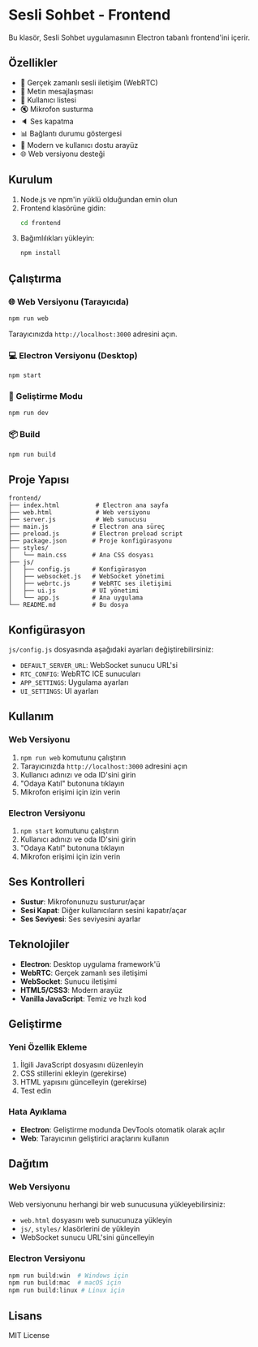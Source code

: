 # Sesli Sohbet - Frontend

Bu klasör, Sesli Sohbet uygulamasının Electron tabanlı frontend'ini içerir.

## Özellikler

- 🎤 Gerçek zamanlı sesli iletişim (WebRTC)
- 💬 Metin mesajlaşması
- 👥 Kullanıcı listesi
- 🔇 Mikrofon susturma
- 🔈 Ses kapatma
- 📊 Bağlantı durumu göstergesi
- 🎨 Modern ve kullanıcı dostu arayüz
- 🌐 Web versiyonu desteği

## Kurulum

1. Node.js ve npm'in yüklü olduğundan emin olun
2. Frontend klasörüne gidin:
   ```bash
   cd frontend
   ```
3. Bağımlılıkları yükleyin:
   ```bash
   npm install
   ```

## Çalıştırma

### 🌐 Web Versiyonu (Tarayıcıda)
```bash
npm run web
```
Tarayıcınızda `http://localhost:3000` adresini açın.

### 💻 Electron Versiyonu (Desktop)
```bash
npm start
```

### 🔧 Geliştirme Modu
```bash
npm run dev
```

### 📦 Build
```bash
npm run build
```

## Proje Yapısı

```
frontend/
├── index.html          # Electron ana sayfa
├── web.html            # Web versiyonu
├── server.js           # Web sunucusu
├── main.js            # Electron ana süreç
├── preload.js         # Electron preload script
├── package.json       # Proje konfigürasyonu
├── styles/
│   └── main.css       # Ana CSS dosyası
├── js/
│   ├── config.js      # Konfigürasyon
│   ├── websocket.js   # WebSocket yönetimi
│   ├── webrtc.js      # WebRTC ses iletişimi
│   ├── ui.js          # UI yönetimi
│   └── app.js         # Ana uygulama
└── README.md          # Bu dosya
```

## Konfigürasyon

`js/config.js` dosyasında aşağıdaki ayarları değiştirebilirsiniz:

- `DEFAULT_SERVER_URL`: WebSocket sunucu URL'si
- `RTC_CONFIG`: WebRTC ICE sunucuları
- `APP_SETTINGS`: Uygulama ayarları
- `UI_SETTINGS`: UI ayarları

## Kullanım

### Web Versiyonu
1. `npm run web` komutunu çalıştırın
2. Tarayıcınızda `http://localhost:3000` adresini açın
3. Kullanıcı adınızı ve oda ID'sini girin
4. "Odaya Katıl" butonuna tıklayın
5. Mikrofon erişimi için izin verin

### Electron Versiyonu
1. `npm start` komutunu çalıştırın
2. Kullanıcı adınızı ve oda ID'sini girin
3. "Odaya Katıl" butonuna tıklayın
4. Mikrofon erişimi için izin verin

## Ses Kontrolleri

- **Sustur**: Mikrofonunuzu susturur/açar
- **Sesi Kapat**: Diğer kullanıcıların sesini kapatır/açar
- **Ses Seviyesi**: Ses seviyesini ayarlar

## Teknolojiler

- **Electron**: Desktop uygulama framework'ü
- **WebRTC**: Gerçek zamanlı ses iletişimi
- **WebSocket**: Sunucu iletişimi
- **HTML5/CSS3**: Modern arayüz
- **Vanilla JavaScript**: Temiz ve hızlı kod

## Geliştirme

### Yeni Özellik Ekleme

1. İlgili JavaScript dosyasını düzenleyin
2. CSS stillerini ekleyin (gerekirse)
3. HTML yapısını güncelleyin (gerekirse)
4. Test edin

### Hata Ayıklama

- **Electron**: Geliştirme modunda DevTools otomatik olarak açılır
- **Web**: Tarayıcının geliştirici araçlarını kullanın

## Dağıtım

### Web Versiyonu
Web versiyonunu herhangi bir web sunucusuna yükleyebilirsiniz:
- `web.html` dosyasını web sunucunuza yükleyin
- `js/`, `styles/` klasörlerini de yükleyin
- WebSocket sunucu URL'sini güncelleyin

### Electron Versiyonu
```bash
npm run build:win  # Windows için
npm run build:mac  # macOS için
npm run build:linux # Linux için
```

## Lisans

MIT License 
